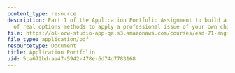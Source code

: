 ```yaml
---
content_type: resource
description: Part 1 of the Application Portfolio Assignment to build a suite of applications
  of real options methods to apply a professional issue of your own choosing.
file: https://ol-ocw-studio-app-qa.s3.amazonaws.com/courses/esd-71-engineering-systems-analysis-for-design-fall-2008/5ca672bdaa475942478e6d74d7783168_ap_assn1.pdf
file_type: application/pdf
resourcetype: Document
title: Application Portfolio
uid: 5ca672bd-aa47-5942-478e-6d74d7783168
---
```

